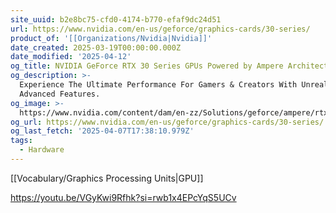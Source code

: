 ```yaml
---
site_uuid: b2e8bc75-cfd0-4174-b770-efaf9dc24d51
url: https://www.nvidia.com/en-us/geforce/graphics-cards/30-series/
product_of: '[[Organizations/Nvidia|Nvidia]]'
date_created: 2025-03-19T00:00:00.000Z
date_modified: '2025-04-12'
og_title: NVIDIA GeForce RTX 30 Series GPUs Powered by Ampere Architecture
og_description: >-
  Experience The Ultimate Performance For Gamers & Creators With Unrealistic
  Advanced Features.
og_image: >-
  https://www.nvidia.com/content/dam/en-zz/Solutions/geforce/ampere/rtx-3080-3080ti/geforce-rtx-3080-ti-og-1200x630.jpg
og_url: https://www.nvidia.com/en-us/geforce/graphics-cards/30-series/
og_last_fetch: '2025-04-07T17:38:10.979Z'
tags:
  - Hardware
---
```

































[[Vocabulary/Graphics Processing Units|GPU]]

https://youtu.be/VGyKwi9Rfhk?si=rwb1x4EPcYqS5UCv